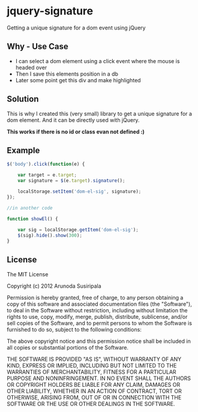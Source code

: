 jquery-signature
================

Getting a unique signature for a dom event using jQuery

Why - Use Case
--------------

* I can select a dom element using a click event where the mouse is headed over
* Then I save this elements position in a db
* Later some point get this div and make highlighted

Solution
--------

This is why I created this (very small) library to get a unique signature for a dom element. And it can be directly used with jQuery.

**This works if there is no id or class evan not defined :)**

Example
-------

~~~javascript
$('body').click(function(e) {

	var target = e.target;
	var signature = $(e.target).signature();

	localStorage.setItem('dom-el-sig', signature);
});

//in another code

function showEl() {
	
	var sig = localStorage.getItem('dom-el-sig');
	$(sig).hide().show(300);
}
~~~

## License
The MIT License

Copyright (c) 2012 Arunoda Susiripala

Permission is hereby granted, free of charge, to any person obtaining a copy of this software and associated documentation files (the "Software"), to deal in the Software without restriction, including without limitation the rights to use, copy, modify, merge, publish, distribute, sublicense, and/or sell copies of the Software, and to permit persons to whom the Software is furnished to do so, subject to the following conditions:

The above copyright notice and this permission notice shall be included in all copies or substantial portions of the Software.

THE SOFTWARE IS PROVIDED "AS IS", WITHOUT WARRANTY OF ANY KIND, EXPRESS OR IMPLIED, INCLUDING BUT NOT LIMITED TO THE WARRANTIES OF MERCHANTABILITY, FITNESS FOR A PARTICULAR PURPOSE AND NONINFRINGEMENT. IN NO EVENT SHALL THE AUTHORS OR COPYRIGHT HOLDERS BE LIABLE FOR ANY CLAIM, DAMAGES OR OTHER LIABILITY, WHETHER IN AN ACTION OF CONTRACT, TORT OR OTHERWISE, ARISING FROM, OUT OF OR IN CONNECTION WITH THE SOFTWARE OR THE USE OR OTHER DEALINGS IN THE SOFTWARE.